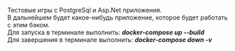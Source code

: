 Тестовые игры с PostgreSql и Asp.Net приложения.<br/>
В дальнейшем будет какое-нибудь приложение, которое будет работать с этим бэком.<br/>
Для запуска в терминале выполнить: <b><i>docker-compose up --build</i></b><br/>
Для завершения в терминале выполнить: <b><i>docker-compose down -v</i></b>

